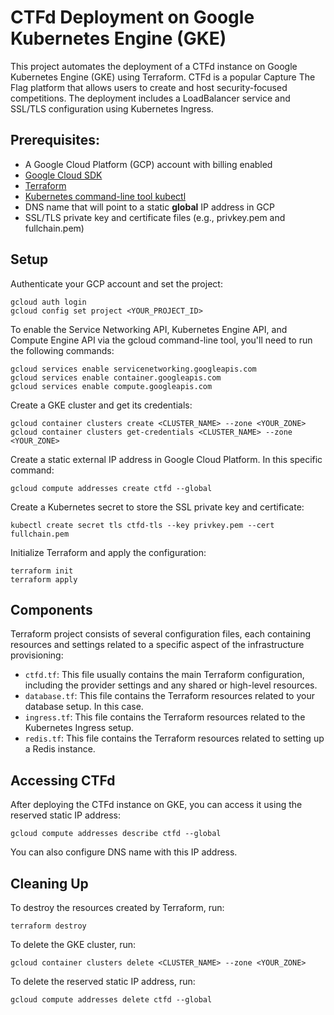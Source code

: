 # CTFd Deployment on Google Kubernetes Engine (GKE)
This project automates the deployment of a CTFd instance on Google Kubernetes Engine (GKE) using Terraform. CTFd is a popular Capture The Flag platform that allows users to create and host security-focused competitions. The deployment includes a LoadBalancer service and SSL/TLS configuration using Kubernetes Ingress.

## Prerequisites:
* A Google Cloud Platform (GCP) account with billing enabled
* [Google Cloud SDK](https://cloud.google.com/sdk/docs/install)
* [Terraform](https://learn.hashicorp.com/tutorials/terraform/install-cli)
* [Kubernetes command-line tool kubectl](https://kubernetes.io/docs/tasks/toolsQ/install-kubectl/)
* DNS name that will point to a static **global** IP address in GCP
* SSL/TLS private key and certificate files (e.g., privkey.pem and fullchain.pem)

## Setup
Authenticate your GCP account and set the project:
```
gcloud auth login
gcloud config set project <YOUR_PROJECT_ID>
```

To enable the Service Networking API, Kubernetes Engine API, and Compute Engine API via the gcloud command-line tool, you'll need to run the following commands:
```
gcloud services enable servicenetworking.googleapis.com
gcloud services enable container.googleapis.com
gcloud services enable compute.googleapis.com
```

Create a GKE cluster and get its credentials:
```
gcloud container clusters create <CLUSTER_NAME> --zone <YOUR_ZONE>
gcloud container clusters get-credentials <CLUSTER_NAME> --zone <YOUR_ZONE>
```

Create a static external IP address in Google Cloud Platform. In this specific command:
```
gcloud compute addresses create ctfd --global
```

Create a Kubernetes secret to store the SSL private key and certificate:
```
kubectl create secret tls ctfd-tls --key privkey.pem --cert fullchain.pem
```

Initialize Terraform and apply the configuration:
```
terraform init
terraform apply
```

## Components
Terraform project consists of several configuration files, each containing resources and settings related to a specific aspect of the infrastructure provisioning:
* `ctfd.tf`: This file usually contains the main Terraform configuration, including the provider settings and any shared or high-level resources.
* `database.tf`: This file contains the Terraform resources related to your database setup. In this case.
* `ingress.tf`: This file contains the Terraform resources related to the Kubernetes Ingress setup.
* `redis.tf`: This file contains the Terraform resources related to setting up a Redis instance.

## Accessing CTFd
After deploying the CTFd instance on GKE, you can access it using the reserved static IP address:
```
gcloud compute addresses describe ctfd --global
```
You can also configure DNS name with this IP address.

## Cleaning Up
To destroy the resources created by Terraform, run:

```
terraform destroy
```

To delete the GKE cluster, run:
```
gcloud container clusters delete <CLUSTER_NAME> --zone <YOUR_ZONE>
```

To delete the reserved static IP address, run:
```
gcloud compute addresses delete ctfd --global
```